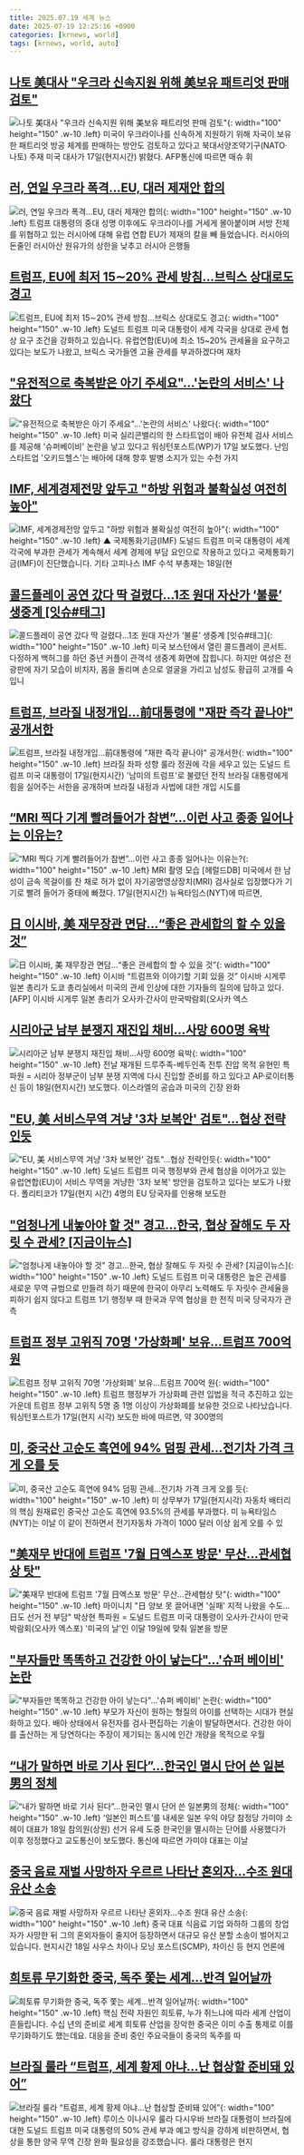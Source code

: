 ```yaml
---
title: 2025.07.19 세계 뉴스
date: 2025-07-19 12:25:16 +0900
categories: [krnews, world]
tags: [krnews, world, auto]
---
```

## [나토 美대사 "우크라 신속지원 위해 美보유 패트리엇 판매 검토"](https://n.news.naver.com/mnews/article/421/0008377525)

![나토 美대사 "우크라 신속지원 위해 美보유 패트리엇 판매 검토"](https://mimgnews.pstatic.net/image/origin/421/2025/07/18/8377525.jpg?type=nf220_150){: width="100" height="150" .w-10 .left}
미국이 우크라이나를 신속하게 지원하기 위해 자국이 보유한 패트리엇 방공 체계를 판매하는 방안도 검토하고 있다고 북대서양조약기구(NATO·나토) 주재 미국 대사가 17일(현지시간) 밝혔다. AFP통신에 따르면 매슈 휘

## [러, 연일 우크라 폭격…EU, 대러 제재안 합의](https://n.news.naver.com/mnews/article/056/0011992202)

![러, 연일 우크라 폭격…EU, 대러 제재안 합의](https://mimgnews.pstatic.net/image/origin/056/2025/07/19/11992202.jpg?type=nf220_150){: width="100" height="150" .w-10 .left}
트럼프 대통령의 중대 성명 이후에도 우크라이나를 거세게 몰아붙이며 서방 전체를 위협하고 있는 러시아에 대해 유럽 연합 EU가 제재의 칼을 빼 들었습니다. 러시아의 돈줄인 러시아산 원유가의 상한을 낮추고 러시아 은행들

## [트럼프, EU에 최저 15∼20% 관세 방침...브릭스 상대로도 경고](https://n.news.naver.com/mnews/article/052/0002221341)

![트럼프, EU에 최저 15∼20% 관세 방침...브릭스 상대로도 경고](https://mimgnews.pstatic.net/image/origin/052/2025/07/19/2221341.jpg?type=nf220_150){: width="100" height="150" .w-10 .left}
도널드 트럼프 미국 대통령이 세계 각국을 상대로 관세 협상 요구 조건을 강화하고 있습니다. 유럽연합(EU)에 최소 15~20% 관세율을 요구하고 있다는 보도가 나왔고, 브릭스 국가들엔 고율 관세를 부과하겠다며 재차

## ["유전적으로 축복받은 아기 주세요"…'논란의 서비스' 나왔다](https://n.news.naver.com/mnews/article/215/0001216813)

!["유전적으로 축복받은 아기 주세요"…'논란의 서비스' 나왔다](https://mimgnews.pstatic.net/image/origin/215/2025/07/19/1216813.jpg?type=nf220_150){: width="100" height="150" .w-10 .left}
미국 실리콘밸리의 한 스타트업이 배아 유전체 검사 서비스를 제공해 '슈퍼베이비' 논란을 낳고 있다고 워싱턴포스트(WP)가 17일 보도했다. 난임 스타트업 '오키드헬스'는 배아에 대해 향후 발병 소지가 있는 수천 가지

## [IMF, 세계경제전망 앞두고 "하방 위험과 불확실성 여전히 높아"](https://n.news.naver.com/mnews/article/055/0001276616)

![IMF, 세계경제전망 앞두고 "하방 위험과 불확실성 여전히 높아"](https://mimgnews.pstatic.net/image/origin/055/2025/07/19/1276616.jpg?type=nf220_150){: width="100" height="150" .w-10 .left}
▲ 국제통화기금(IMF) 도널드 트럼프 미국 대통령이 세계 각국에 부과한 관세가 계속해서 세계 경제에 부담 요인으로 작용하고 있다고 국제통화기금(IMF)이 진단했습니다. 기타 고피나스 IMF 수석 부총재는 18일(현

## [콜드플레이 공연 갔다 딱 걸렸다…1조 원대 자산가 ‘불륜’ 생중계 [잇슈#태그]](https://n.news.naver.com/mnews/article/056/0011992276)

![콜드플레이 공연 갔다 딱 걸렸다…1조 원대 자산가 ‘불륜’ 생중계 [잇슈#태그]](https://mimgnews.pstatic.net/image/origin/056/2025/07/19/11992276.jpg?type=nf220_150){: width="100" height="150" .w-10 .left}
미국 보스턴에서 열린 콜드플레이 콘서트. 다정하게 백허그를 하던 중년 커플이 관객석 생중계 화면에 잡힙니다. 하지만 여성은 전광판에 자기 모습이 비치자, 몸을 돌리며 손으로 얼굴을 가리고 남성도 황급히 고개를 숙입니

## [트럼프, 브라질 내정개입…前대통령에 "재판 즉각 끝나야" 공개서한](https://n.news.naver.com/mnews/article/374/0000452369)

![트럼프, 브라질 내정개입…前대통령에 "재판 즉각 끝나야" 공개서한](https://mimgnews.pstatic.net/image/origin/374/2025/07/18/452369.jpg?type=nf220_150){: width="100" height="150" .w-10 .left}
브라질 좌파 성향 룰라 정권에 각을 세우고 있는 도널드 트럼프 미국 대통령이 17일(현지시간) '남미의 트럼프'로 불렸던 전직 브라질 대통령에게 힘을 실어주는 서한을 공개하며 브라질 내정과 사법에 대한 개입 시도를

## [“MRI 찍다 기계 빨려들어가 참변”…이런 사고 종종 일어나는 이유는?](https://n.news.naver.com/mnews/article/016/0002501720)

![“MRI 찍다 기계 빨려들어가 참변”…이런 사고 종종 일어나는 이유는?](https://mimgnews.pstatic.net/image/origin/016/2025/07/18/2501720.jpg?type=nf220_150){: width="100" height="150" .w-10 .left}
MRI 촬영 모습 [헤럴드DB] 미국에서 한 남성이 금속 목걸이를 찬 채로 허가 없이 자기공명영상장치(MRI) 검사실로 입장했다가 기기로 빨려 들어가 중태에 빠졌다. 17일(현지시간) 뉴욕타임스(NYT)에 따르면,

## [日 이시바, 美 재무장관 면담…“좋은 관세합의 할 수 있을 것”](https://n.news.naver.com/mnews/article/016/0002501875)

![日 이시바, 美 재무장관 면담…“좋은 관세합의 할 수 있을 것”](https://mimgnews.pstatic.net/image/origin/016/2025/07/18/2501875.jpg?type=nf220_150){: width="100" height="150" .w-10 .left}
이시바 “트럼프와 이야기할 기회 있을 것” 이시바 시게루 일본 총리가 도쿄 총리실에서 미국의 관세 인상에 대한 기자들의 질의에 답하고 있다. [AFP] 이시바 시게루 일본 총리가 오사카·간사이 만국박람회(오사카 엑스

## [시리아군 남부 분쟁지 재진입 채비…사망 600명 육박](https://n.news.naver.com/mnews/article/001/0015516512)

![시리아군 남부 분쟁지 재진입 채비…사망 600명 육박](https://mimgnews.pstatic.net/image/origin/001/2025/07/18/15516512.jpg?type=nf220_150){: width="100" height="150" .w-10 .left}
전날 재개된 드루주족-베두인족 전투 진압 목적 유현민 특파원 = 시리아 정부군이 남부 분쟁 지역에 다시 진입할 준비를 하고 있다고 AP·로이터통신 등이 18일(현지시간) 보도했다. 이스라엘의 공습과 미국의 긴장 완화

## ["EU, 美 서비스무역 겨냥 '3차 보복안' 검토"…협상 전략인듯](https://n.news.naver.com/mnews/article/003/0013371042)

!["EU, 美 서비스무역 겨냥 '3차 보복안' 검토"…협상 전략인듯](https://mimgnews.pstatic.net/image/origin/003/2025/07/18/13371042.jpg?type=nf220_150){: width="100" height="150" .w-10 .left}
도널드 트럼프 미국 행정부와 관세 협상을 이어가고 있는 유럽연합(EU)이 서비스 무역을 겨냥한 '3차 보복' 방안을 검토하고 있다는 보도가 나왔다. 폴리티코가 17일(현지 시간) 4명의 EU 당국자를 인용해 보도한

## ["엄청나게 내놓아야 할 것" 경고...한국, 협상 잘해도 두 자릿 수 관세? [지금이뉴스]](https://n.news.naver.com/mnews/article/052/0002220851)

!["엄청나게 내놓아야 할 것" 경고...한국, 협상 잘해도 두 자릿 수 관세? [지금이뉴스]](https://mimgnews.pstatic.net/image/origin/052/2025/07/18/2220851.jpg?type=nf220_150){: width="100" height="150" .w-10 .left}
도널드 트럼프 미국 대통령은 높은 관세를 새로운 무역 규범으로 만들려 하기 때문에 한국이 아무리 노력해도 두 자릿수 관세율을 피하기 쉽지 않다고 트럼프 1기 행정부 때 한국과 무역 협상을 한 전직 미국 당국자가 관측

## [트럼프 정부 고위직 70명 '가상화폐' 보유…트럼프 700억 원](https://n.news.naver.com/mnews/article/057/0001897476)

![트럼프 정부 고위직 70명 '가상화폐' 보유…트럼프 700억 원](https://mimgnews.pstatic.net/image/origin/057/2025/07/18/1897476.jpg?type=nf220_150){: width="100" height="150" .w-10 .left}
트럼프 행정부가 가상화폐 관련 입법을 적극 추진하고 있는 가운데 트럼프 정부 고위직 5명 중 1명 이상이 가상화폐를 보유한 것으로 나타났습니다. 워싱턴포스트가 17일(현지 시각) 보도한 바에 따르면, 약 300명의

## [미, 중국산 고순도 흑연에 94% 덤핑 관세…전기차 가격 크게 오를 듯](https://n.news.naver.com/mnews/article/014/0005378869)

![미, 중국산 고순도 흑연에 94% 덤핑 관세…전기차 가격 크게 오를 듯](https://mimgnews.pstatic.net/image/origin/014/2025/07/18/5378869.jpg?type=nf220_150){: width="100" height="150" .w-10 .left}
미 상무부가 17일(현지시각) 자동차 배터리의 핵심 원재료인 중국산 고순도 흑연에 93.5%의 관세를 부과했다. 미 뉴욕타임스(NYT)는 이날 이 같이 전하면서 전기자동차 가격이 1000 달러 이상 쉽게 오를 수 있

## ["美재무 반대에 트럼프 '7월 日엑스포 방문' 무산…관세협상 탓"](https://n.news.naver.com/mnews/article/001/0015515793)

!["美재무 반대에 트럼프 '7월 日엑스포 방문' 무산…관세협상 탓"](https://mimgnews.pstatic.net/image/origin/001/2025/07/18/15515793.jpg?type=nf220_150){: width="100" height="150" .w-10 .left}
마이니치 "日 양보 못 끌어내면 '실패' 지적 나왔을 수도…日도 선거 전 부담" 박상현 특파원 = 도널드 트럼프 미국 대통령이 오사카·간사이 만국박람회(오사카 엑스포) '미국의 날'인 이달 19일에 맞춰 일본을 방문

## ["부자들만 똑똑하고 건강한 아이 낳는다"…'슈퍼 베이비' 논란](https://n.news.naver.com/mnews/article/015/0005159796)

!["부자들만 똑똑하고 건강한 아이 낳는다"…'슈퍼 베이비' 논란](https://mimgnews.pstatic.net/image/origin/015/2025/07/18/5159796.jpg?type=nf220_150){: width="100" height="150" .w-10 .left}
부모가 자신이 원하는 형질의 아이를 선택하는 시대가 현실화하고 있다. 배아 상태에서 유전자를 검사·편집하는 기술이 발달하면서다. 건강한 아이를 출산하는 게 당연하다는 주장이 제기되는 동시에 인간 개량을 목적으로 우월

## [“내가 말하면 바로 기사 된다”…한국인 멸시 단어 쓴 일본男의 정체](https://n.news.naver.com/mnews/article/009/0005527337)

![“내가 말하면 바로 기사 된다”…한국인 멸시 단어 쓴 일본男의 정체](https://mimgnews.pstatic.net/image/origin/009/2025/07/18/5527337.jpg?type=nf220_150){: width="100" height="150" .w-10 .left}
‘일본인 퍼스트’를 내세운 일본 우익 야당 참정당 가미야 소헤이 대표가 18일 참의원(상원) 선거 유세 도중 한국인을 멸시하는 단어를 사용했다가 이후 정정했다고 교도통신이 보도했다. 통신에 따르면 가미야 대표는 이날

## [중국 음료 재벌 사망하자 우르르 나타난 혼외자…수조 원대 유산 소송](https://n.news.naver.com/mnews/article/422/0000761276)

![중국 음료 재벌 사망하자 우르르 나타난 혼외자…수조 원대 유산 소송](https://mimgnews.pstatic.net/image/origin/422/2025/07/18/761276.jpg?type=nf220_150){: width="100" height="150" .w-10 .left}
중국 대표 식음료 기업 와하하 그룹의 창업자가 사망한 뒤 그의 혼외자들이 줄지어 등장하면서 대규모 유산 분할 소송이 벌어지고 있습니다. 현지시간 18일 사우스 차이나 모닝 포스트(SCMP), 차이신 등 현지 언론에

## [희토류 무기화한 중국, 독주 쫓는 세계…반격 일어날까](https://n.news.naver.com/mnews/article/437/0000449210)

![희토류 무기화한 중국, 독주 쫓는 세계…반격 일어날까](https://mimgnews.pstatic.net/image/origin/437/2025/07/19/449210.jpg?type=nf220_150){: width="100" height="150" .w-10 .left}
핵심 전략 자원인 희토류, 누가 쥐느냐에 따라 세계 산업이 흔들립니다. 수십 년의 준비로 세계 희토류 산업을 장악한 중국은 이미 수출 통제로 이를 무기화하기도 했는데요. 대응을 준비 중인 주요국들이 중국의 독주를 따

## [브라질 룰라 “트럼프, 세계 황제 아냐…난 협상할 준비돼 있어”](https://n.news.naver.com/mnews/article/056/0011991632)

![브라질 룰라 “트럼프, 세계 황제 아냐…난 협상할 준비돼 있어”](https://mimgnews.pstatic.net/image/origin/056/2025/07/18/11991632.jpg?type=nf220_150){: width="100" height="150" .w-10 .left}
루이스 이나시우 룰라 다시우바 브라질 대통령이 브라질에 대한 도널드 트럼프 미국 대통령의 50% 관세 부과 예고 방식을 강하게 비판하면서, 협상을 통한 양국 무역 긴장 완화 필요성을 강조했습니다. 룰라 대통령은 현지

